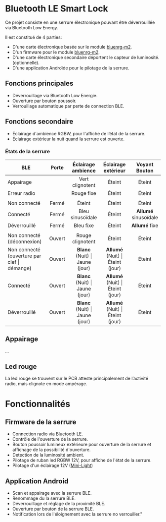 # Bluetooth LE Smart Lock
Ce projet consiste en une serrure électronique pouvant être déverrouillée via Bluetooth Low Energy. 

Il est constitué de 4 parties:
- D'une carte électronique basée sur le module [bluenrg-m2](https://www.st.com/en/wireless-connectivity/bluenrg-m2.html).
- D'un firmware pour le module [bluenrg-m2](https://www.st.com/en/wireless-connectivity/bluenrg-m2.html).
- D'une carte électronique secondaire déportent le capteur de luminosité. (optionnelle).
- D'une application Androïde pour le pilotage de la serrure.

## Fonctions principales
- Déverrouillage via Bluetooth Low Energie.
- Ouverture par bouton poussoir.
- Verrouillage automatique par perte de connection BLE.

## Fonctions secondaire
- Éclairage d'ambience RGBW, pour l'affiche de l’état de la serrure.
- Éclairage extérieur la nuit quand la serrure est ouverte.


### États de la serrure

| BLE           | Porte   | Éclairage ambience  | Éclairage extérieur   | Voyant Bouton |
| ------------- | :-----: | :------:            | :------:              | :----:        |
| Appairage     |         | Vert clignotent     | Éteint                | Éteint        |
| Erreur radio  |         | Rouge fixe          | Éteint                | Éteint        |
||
| Non connecté  | Fermé   | Éteint              | Éteint                | Éteint        |
| Connecté      | Fermé   | Bleu sinusoïdale    | Éteint                | **Allumé** sinusoïdale|
| Déverrouillé  | Fermé   | Bleu fixe           | Éteint                | **Allumé** fixe| 
||                              
| Non connecté (déconnexion)                    | Ouvert  | Rouge clignotent    | Éteint            | Éteint        |  
| Non connecté (ouverture par clef \| démange)  | Ouvert  | **Blanc** (Nuit) \| Jaune (jour)    | **Allumé** (Nuit) \| Éteint (jour)        | Éteint        |
| Connecté                                      | Ouvert  | **Blanc** (Nuit) \| Jaune (jour)    | **Allumé** (Nuit) \| Éteint (jour)        | Éteint        |
| Déverrouillé                                  | Ouvert  | **Blanc** (Nuit) \| Jaune (jour)    | **Allumé** (Nuit) \| Éteint (jour)        | Éteint        |


## Appairage
...

## Led rouge
La led rouge se trouvent sur le PCB atteste principalement de l’activité radio, mais clignote en mode ampérage.

# Fonctionnalités

## Firmware de la serrure
- Connection radio via Bluetooth LE.
- Contrôle de l'ouverture de la serrure.
- Bouton poussoir lumineux extérieure pour ouverture de la serrure et affichage de la possibilité d'ouverture.
- Detection de la luminosité ambient.
- Pilotage de ruban led RGBW 12V, pour affiche de l'état de la serrure.
- Pilotage d'un éclairage 12V ([Mini-Light](https://github.com/antoine163/Mini-Light/tree/master/Elec/light))

## Application Android
- Scan et appairage avec la serrure BLE.
- Renommage du la serrure BLE.
- Déverrouillage et réglage de la proximité BLE.
- Ouverture par bouton de la serrure BLE.
- Notification lors de l'éloignement avec la serrure no verrouiller."




